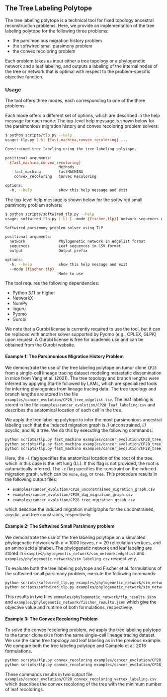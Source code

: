 ## The Tree Labeling Polytope

The tree labeling polytope is a technical tool for fixed topology 
ancestral reconstruction problems. Here, we provide an implementation
of the tree labeling polytope for the following three problems:
- the parsimonious migration history problem
- the softwired small parsimony problem 
- the convex recoloring problem

Each problem takes as input either a tree topology or a phylogenetic
network and a leaf labeling, and outputs a labeling of the internal
nodes of the tree or network that is optimal with respect to the
problem-specific objective function.

### Usage

The tool offers three modes, each corresponding to one of the three
problems. 

Each mode offers a different set of options,
which are described in the help message for each mode. The top-level
help message is shown below for the parsimonious migration
history and convex recoloring problem solvers:
```bash
$ python scripts/tlp.py --help
usage: tlp.py [-h] {fast_machina,convex_recoloring} ...

Constrained tree labeling using the tree labeling polytope.

positional arguments:
  {fast_machina,convex_recoloring}
                        Methods
    fast_machina        fastMACHINA
    convex_recoloring   Convex Recoloring

options:
  -h, --help            show this help message and exit
```

The top-level help message is shown below for the softwired
small parsimony problem solvers:
```bash
$ python scripts/softwired_tlp.py --help
usage: softwired_tlp.py [-h] [--mode {fischer,tlp}] network sequences output

Softwired parsimony problem solver using TLP

positional arguments:
  network               Phylogenetic network in edgelist format
  sequences             Leaf sequences in CSV format
  output                Output prefix

options:
  -h, --help            show this help message and exit
  --mode {fischer,tlp}
                        Mode to use
```

The tool requires the following dependencies:
- Python 3.11 or higher
- NetworkX
- NumPy
- loguru
- Pyomo
- Gurobi

We note that a Gurobi license is currently required to use the tool,
but it can be replaced with another solver supported by Pyomo
(e.g., CPLEX, GLPK) upon request. A Gurobi license is free for academic
use and can be obtained from the Gurobi website.

#### Example 1: The Parsimonious Migration History Problem

We demonstrate the use of the tree labeling polytope on tumor clone
`CP28` from a single-cell lineage tracing dataset modeling metastatic 
dissemination in mice from Yang et al. (2021). The tree topology
and branch lengths were inferred by applying Startle followed
by LAML, which are specialized tools for inferring phylogenies
from lineage tracing data. The tree topology and branch lengths
are stored in the file `examples/cancer_evolution/CP28_tree_edgelist.tsv`. The
leaf labeling is stored in the file `examples/cancer_evolution/CP28_leaf_labeling.csv`
and describes the anatomical location of each cell in the tree.

We apply the tree labeling polytope to infer the most parsimonious 
ancestral labeling such that the induced migration graph is
*i)* unconstrained, *ii)* acyclic, and *iii)* a tree. We do
this by executing the following commands:

```bash
python scripts/tlp.py fast_machina examples/cancer_evolution/CP28_tree_edgelist.tsv examples/cancer_evolution/CP28_leaf_labeling.csv -l LL -c none -o examples/cancer_evolution/CP28_unconstrained
python scripts/tlp.py fast_machina examples/cancer_evolution/CP28_tree_edgelist.tsv examples/cancer_evolution/CP28_leaf_labeling.csv -l LL -c polyclonal_dag -o examples/cancer_evolution/CP28_dag
python scripts/tlp.py fast_machina examples/cancer_evolution/CP28_tree_edgelist.tsv examples/cancer_evolution/CP28_leaf_labeling.csv -l LL -c polyclonal_tree -o examples/cancer_evolution/CP28_tree
```

Here, the `-l` flag specifies the anatomical location of the root of the tree,
which in this case is the left lung (LL). If this flag is not provided, the
root is automatically inferred. The `-c` flag specifies the constraint on the
induced migration graph, which can be `none`, `dag`, or `tree`. This procedure 
results in the following output files:
- `examples/cancer_evolution/CP28_unconstrained_migration_graph.csv`
- `examples/cancer_evolution/CP28_dag_migration_graph.csv`
- `examples/cancer_evolution/CP28_tree_migration_graph.csv`

which describe the induced migration multigraphs for the unconstrained,
acyclic, and tree constraints, respectively.

#### Example 2: The Softwired Small Parsimony problem

We demonstrate the use of the tree labeling polytope on a simulated
phylogenetic network with $n = 1000$ leaves, $r = 20$ reticulation vertices,
and an amino acid alphabet. The phylogenetic network and leaf
labeling are stored in `examples/phylogenetic_network/sim_network.edgelist` and
`examples/phylogenetic_networks/sim_labeling.csv` respectively. 

To evaluate both the tree labeling polytope and Fischer et al. formulations
of the softwired small parsimony problem, execute the following
commands:
```bash
python scripts/softwired_tlp.py examples/phylogenetic_network/sim_network.edgelist examples/phylogenetic_network/sim_labeling.csv examples/phylogenetic_network/tlp --mode tlp
python scripts/softwired_tlp.py examples/phylogenetic_network/sim_network.edgelist examples/phylogenetic_network/sim_labeling.csv examples/phylogenetic_network/fischer --mode fischer
```
This results in two files `examples/phylogenetic_network/tlp_results.json` and `examples/phylogenetic_network/fischer_results.json` which
give the objective value and runtime of both formulations, respectively.

#### Example 3: The Convex Recoloring Problem

To solve the convex recoloring problem, we apply the tree labeling polytope
to the tumor clone `CP28` from the same single-cell lineage tracing dataset.
We use the same tree topology and leaf labeling as in the previous example.
We compare both the tree labeling polytope and Campelo et al. 2016 formulations.

```bash
python scripts/tlp.py convex_recoloring examples/cancer_evolution/CP28_tree_edgelist.tsv examples/CP28_leaf_labeling.csv -o examples/CP28_convex_recoloring_tlp -m tlp
python scripts/tlp.py convex_recoloring examples/cancer_evolution/CP28_tree_edgelist.tsv examples/CP28_leaf_labeling.csv -o examples/CP28_convex_recoloring_campelo -m campelo
```

These commands results in two output file `examples/cancer_evolution/CP28_convex_recoloring_vertex_labeling.csv`
which describes the convex recoloring of the tree with the minimum number of leaf recolorings.
